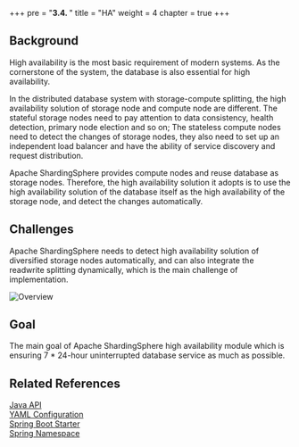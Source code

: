 +++
pre = "<b>3.4. </b>"
title = "HA"
weight = 4
chapter = true
+++

## Background

High availability is the most basic requirement of modern systems. As the cornerstone of the system, the database is also essential for high availability.

In the distributed database system with storage-compute splitting, the high availability solution of storage node and compute node are different. The stateful storage nodes need to pay attention to data consistency, health detection, primary node election and so on; The stateless compute nodes need to detect the changes of storage nodes, they also need to set up an independent load balancer and have the ability of service discovery and request distribution.

Apache ShardingSphere provides compute nodes and reuse database as storage nodes. Therefore, the high availability solution it adopts is to use the high availability solution of the database itself as the high availability of the storage node, and detect the changes automatically.

## Challenges

Apache ShardingSphere needs to detect high availability solution of diversified storage nodes automatically, and can also integrate the readwrite splitting dynamically, which is the main challenge of implementation.

![Overview](https://shardingsphere.apache.org/document/current/img/discovery/overview.en.png)

## Goal

The main goal of Apache ShardingSphere high availability module which is ensuring 7 * 24-hour uninterrupted database service as much as possible.

## Related References

[Java API](/en/user-manual/shardingsphere-jdbc/java-api/rules/ha)\
[YAML Configuration](/en/user-manual/shardingsphere-jdbc/yaml-config/rules/ha)\
[Spring Boot Starter](/en/user-manual/shardingsphere-jdbc/spring-boot-starter/rules/ha)\
[Spring Namespace](/en/user-manual/shardingsphere-jdbc/spring-namespace/rules/ha)
